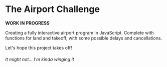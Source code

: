 # The Airport Challenge

__WORK IN PROGRESS__

Creating a fully interactive airport program in JavaScript. Complete with functions for land and takeoff, with some possible delays and cancellations.

Let's hope this project takes off!

###### It might not... I'm kinda winging it
